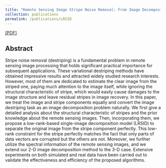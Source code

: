 ```yaml
---
title: "Remote Sensing Image Stripe Noise Removal: From Image Decomposition Perspective"
collection: publications
permalink: /publications/LRSID
---  
```

[[PDF]](https://owuchangyuo.github.io/files/LRSID.pdf) 

## Abstract
Stripe noise removal (destriping) is a fundamental problem in remote sensing image processing that holds significant practical importance for subsequent applications. These variational destriping methods have obtained impressive results and attracted widely studied research interests. However, most of them are dedicated to estimate the clear image from the striped one, paying much attention to the image itself, while ignoring the structural characteristic of stripe, which would easily cause damages to the image structure and leave residual stripes in image recovery. In this paper, we treat the image and stripe components equally and convert the image destriping task as an image decomposition problem naturally. We first give a detailed analysis about the
structural characteristic of stripes and the prior knowledge about the remote sensing images. Then, incorporating them, we propose a low-rank-based single-image decomposition model (LRSID) to separate the original image from the stripe component perfectly. This low-rank constraint for the stripe perfectly matches the fact that only parts of data vectors are corrupted but the others are not. Moreover, we further utilize the spectral information of the remote sensing images, and we extend our 2-D image decomposition method to the 3-D case. Extensive experiments on both simulated and real data have been carried out to validate the effectiveness and efficiency of the proposed algorithms.
